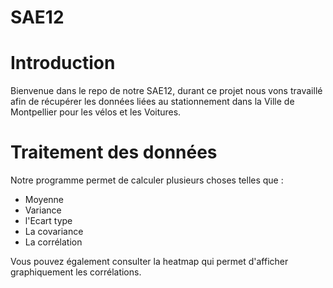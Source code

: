 # SAE12

Introduction
=====

Bienvenue dans le repo de notre SAE12, durant ce projet nous vons travaillé afin de récupérer les  données liées au stationnement dans la Ville de Montpellier pour les vélos et les Voitures.

Traitement des données
=====

Notre programme permet  de calculer plusieurs choses telles que : 

- Moyenne
- Variance
- l'Ecart type
- La covariance
- La corrélation

Vous pouvez également consulter la heatmap qui permet d'afficher graphiquement les corrélations.

